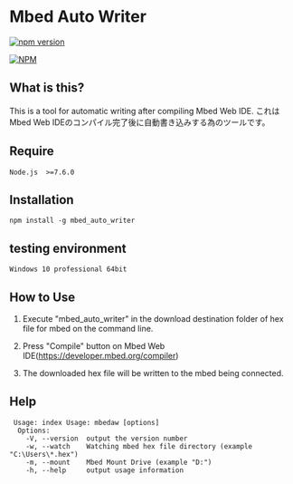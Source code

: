 # Mbed Auto Writer

[![npm version](https://badge.fury.io/js/mbed_auto_writer.svg)](https://badge.fury.io/js/mbed_auto_writer)

[![NPM](https://nodei.co/npm/mbed_auto_writer.png)](https://nodei.co/npm/mbed_auto_writer/)

## What is this?
This is a tool for automatic writing after compiling Mbed Web IDE.
これはMbed Web IDEのコンパイル完了後に自動書き込みする為のツールです。

## Require
    Node.js  >=7.6.0

## Installation
    npm install -g mbed_auto_writer

## testing environment
    Windows 10 professional 64bit

## How to Use

1. Execute "mbed_auto_writer" in the download destination folder of hex file for mbed on the command line.

1. Press "Compile" button on Mbed Web IDE(https://developer.mbed.org/compiler)

1. The downloaded hex file will be written to the mbed being connected.

## Help

     Usage: index Usage: mbedaw [options]
      Options:
        -V, --version  output the version number
        -w, --watch    Watching mbed hex file directory (example "C:\Users\*.hex")
        -m, --mount    Mbed Mount Drive (example "D:")
        -h, --help     output usage information